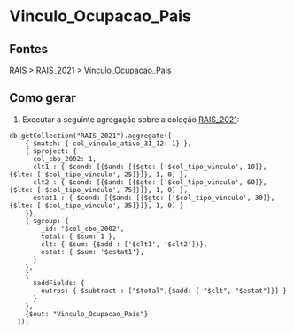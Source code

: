 # Vinculo_Ocupacao_Pais

## Fontes 

[RAIS](../../RAIS.md) > [RAIS_2021](../raizes/RAIS_2021.md) > [Vinculo_Ocupacao_Pais](./Vinculo_Ocupacao_Pais.md)

## Como gerar

1. Executar a seguinte agregação sobre a coleção [RAIS_2021](../raizes/RAIS_2021.md):

```
db.getCollection("RAIS_2021").aggregate([
    { $match: { col_vinculo_ativo_31_12: 1} },
    { $project: {
      col_cbo_2002: 1,
      clt1 : { $cond: [{$and: [{$gte: ['$col_tipo_vinculo', 10]},{$lte: ['$col_tipo_vinculo', 25]}]}, 1, 0] },
      clt2 : { $cond: [{$and: [{$gte: ['$col_tipo_vinculo', 60]},{$lte: ['$col_tipo_vinculo', 75]}]}, 1, 0] },
      estat1 : { $cond: [{$and: [{$gte: ['$col_tipo_vinculo', 30]},{$lte: ['$col_tipo_vinculo', 35]}]}, 1, 0] }
    }},
    { $group: {
        _id: '$col_cbo_2002',
        total: { $sum: 1 },
        clt: { $sum: {$add : ['$clt1', '$clt2']}},
        estat: { $sum: '$estat1'},
      }
    },
    {
      $addFields: {
        outros: { $subtract : ["$total",{$add: [ "$clt", "$estat"]}] }
      }
    },
    {$out: "Vinculo_Ocupacao_Pais"}
  ]);
  ```